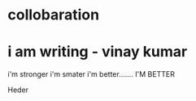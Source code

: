 # collobaration

# i am writing - vinay kumar 
i'm stronger i'm smater i'm better....... I'M BETTER

Heder
